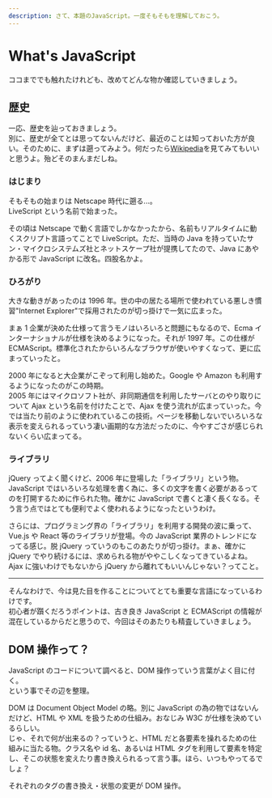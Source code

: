 ```yaml
---
description: さて、本題のJavaScript。一度そもそもを理解しておこう。
---
```


# What's JavaScript

ココまででも触れたけれども、改めてどんな物か確認していきましょう。

## 歴史

一応、歴史を辿っておきましょう。  
別に、歴史が全てとは思ってないんだけど、最近のことは知っておいた方が良い。そのために、まずは遡ってみよう。何だったら[Wikipedia](https://ja.wikipedia.org/wiki/JavaScript#%E6%AD%B4%E5%8F%B2)を見てみてもいいと思うよ。殆どそのまんまだしね。

### はじまり

そもそもの始まりは Netscape 時代に遡る...。  
LiveScript という名前で始まった。

その頃は Netscape で動く言語でしかなかったから、名前もリアルタイムに動くスクリプト言語ってことで LiveScript。ただ、当時の Java を持っていたサン・マイクロシステムズ社とネットスケープ社が提携してたので、Java にあやかる形で JavaScript に改名。四股名かよ。

### ひろがり

大きな動きがあったのは 1996 年。世の中の居たる場所で使われている悪しき慣習"Internet Explorer"で採用されたのが切っ掛けで一気に広まった。

まぁ 1 企業が決めた仕様って言うモノはいろいろと問題にもなるので、Ecma インターナショナルが仕様を決めるようになった。それが 1997 年。この仕様が ECMAScript。標準化されたからいろんなブラウザが使いやすくなって、更に広まっていったと。

2000 年になると大企業がこぞって利用し始めた。Google や Amazon も利用するようになったのがこの時期。  
2005 年にはマイクロソフト社が、非同期通信を利用したサーバとのやり取りについて Ajax という名前を付けたことで、Ajax を使う流れが広まっていった。今では当たり前のように使われているこの技術。ページを移動しないでいろいろな表示を変えられるっていう凄い画期的な方法だったのに、今やすごさが感じられないくらい広まってる。

### ライブラリ

jQuery ってよく聞くけど、2006 年に登場した「ライブラリ」という物。JavaScript ではいろいろな処理を書く為に、多くの文字を書く必要があるってのを打開するために作られた物。確かに JavaScript で書くと凄く長くなる。そう言う点ではとても便利でよく使われるようになったというわけ。

さらには、プログラミング界の「ライブラリ」を利用する開発の波に乗って、Vue.js や React 等のライブラリが登場。今の JavaScript 業界のトレンドになってる感じ。脱 jQuery っていうのもこのあたりが切っ掛け。まぁ、確かに jQuery でやり続けるには、求められる物がややこしくなってきているよね。Ajax に強いわけでもないから jQuery から離れてもいいんじゃない？ってこと。

---

そんなわけで、今は見た目を作ることについてとても重要な言語になっているわけです。  
初心者が躓くだろうポイントは、古き良き JavaScript と ECMAScript の情報が混在しているからだと思うので、今回はそのあたりも精査していきましょう。

## DOM 操作って？

JavaScript のコードについて調べると、DOM 操作っていう言葉がよく目に付く。  
という事でその辺を整理。

DOM は Document Object Model の略。別に JavaScript の為の物ではないんだけど、HTML や XML を扱うための仕組み。おなじみ W3C が仕様を決めているらしい。  
じゃ、それで何が出来るの？っていうと、HTML だと各要素を操れるための仕組みに当たる物。クラス名や id 名、あるいは HTML タグを利用して要素を特定し、そこの状態を変えたり書き換えられるって言う事。ほら、いつもやってるでしょ？

それぞれのタグの書き換え・状態の変更が DOM 操作。

